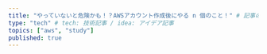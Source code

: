 ```yaml
---
title: "やっていないと危険かも！？AWSアカウント作成後にやる n 個のこと！" # 記事のタイトル
type: "tech" # tech: 技術記事 / idea: アイデア記事
topics: ["aws", "study"]
published: true
---
```

